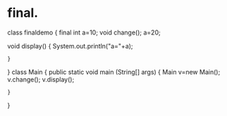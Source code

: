 # final.
class finaldemo
{
    final int a=10;
    void change();
     a=20;

void display()
    {
        System.out.println("a="+a);

    }
}
class Main
{
public static void main (String[] args)
    {
        Main v=new Main();
        v.change();
        v.display();
        
    }
}
